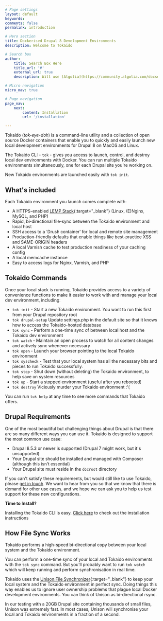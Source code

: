 ```yaml
---
# Page settings
layout: default
keywords:
comments: false
permalink: introduction

# Hero section
title: Dockerised Drupal 8 Development Environments
description: Welcome to Tokaido

# Search box
author:
    title: Search Box Here
    title_url: '#'
    external_url: true
    description: Will use [Algolia](https://community.algolia.com/docsearch/)

# Micro navigation
micro_nav: true

# Page navigation
page_nav:
    next:
        content: Installation
        url: '/installation'

---
```


Tokaido (*tok-eye-doh*) is a command-line utility and a collection of open source Docker containers that enable you to quickly and easily launch new local development environments for Drupal 8 on MacOS and Linux.

The Tokaido CLI - `tok` - gives you access to launch, control, and destroy local dev environments with Docker. You can run multiple Tokaido environments simultaneously, one for each Drupal site you're working on.

New Tokaido environments are launched easily with `tok init`.

## What's included

Each Tokaido environment you launch comes complete with:

* A HTTPS-enabled [LEMP Stack](https://lemp.io/){:target="_blank"} (Linux, (E)Nginx, MySQL, and PHP)
* Rapid, bi-directional file-sync between the Tokaido environment and local host
* SSH access to a 'Drush container' for local and remote site management
* Production-friendly defaults that enable things like best-practice XSS and SAME-ORIGIN headers
* A local Varnish cache to test production readiness of your caching config
* A local memcache instance 
* Easy to access logs for Nginx, Varnish, and PHP

## Tokaido Commands

Once your local stack is running, Tokaido provides access to a variety of convenience functions to make it easier to work with and manage your local dev environment, including:

* `tok init` - Start a new Tokaido environment. You want to run this first from your Drupal repository root 
* `tok drupal-setup` Update settings.php in the default site so that it knows how to access the Tokaido-hosted database
* `tok sync` - Perform a one-time sync of between local host and the Tokaido dev environment
* `tok watch` - Maintain an open process to watch for all content changes and actively sync whenever necessary
* `tok open` - Launch your browser pointing to the local Tokaido environment
* `tok syscheck` - Test that your local system has all the necessary bits and pieces to run Tokaido successfully. 
* `tok stop` - Shut down (without deleting) the Tokaido environment, to help save on system resources
* `tok up` - Start a stopped environment (useful after you rebooted)
* `tok destroy` Viciously murder your Tokaido environment :'(

You can run `tok help` at any time to see more commands that Tokaido offers. 

## Drupal Requirements

One of the most beautiful but challenging things about Drupal is that there are so many different ways you can use it. Tokaido is designed to support the most common use case:

- Drupal 8.5.3 or newer is supported (Drupal 7 might work, but it's unsupported)
- Your Drupal site should be installed and managed with Composer (although this isn't essential)
- Your Drupal site must reside in the `docroot` directory

If you can't satisfy these requirements, but would still like to use Tokaido, please [get in touch](). We want to hear from you so that we know that there is demand for other use cases, and we hope we can ask you to help us test support for these new configurations.

<div class="callout callout--success">
    <p><strong>Time to Install?</strong></p>
    <p>Installing the Tokaido CLI is easy. <a href="/installation">Click here</a> to check out the installation instructions</p>
</div>



## How File Sync Works
Tokaido performs a high-speed bi-directional copy between your local system and the Tokaido environment. 

You can perform a one-time sync of your local and Tokaido environments with the `tok sync` command. But you'll probably want to run `tok watch` which will keep running and perform synchronisation in real time. 

Tokaido uses the [Unison File Synchronizer](https://www.cis.upenn.edu/~bcpierce/unison/){:target="_blank"} to keep your local system and the Tokaido environment in perfect sync. Doing things this way enables us to ignore user ownership problems that plague local Docker development environments. You can think of Unison as bi-directional rsync. 

In our testing with a 20GB Drupal site containing thousands of small files, Unison was extremely fast. In most cases, Unison will synchronise your local and Tokaido environments in a fraction of a second. 